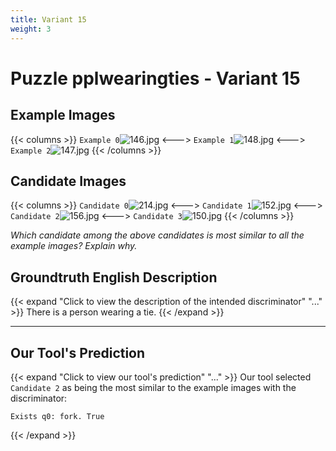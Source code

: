 ```yaml
---
title: Variant 15
weight: 3
---
```


# Puzzle pplwearingties - Variant 15

## Example Images
{{< columns >}}
`Example 0`![146.jpg](/natscene-data/images/146.jpg)
<--->
`Example 1`![148.jpg](/natscene-data/images/148.jpg)
<--->
`Example 2`![147.jpg](/natscene-data/images/147.jpg)
{{< /columns >}}

## Candidate Images
{{< columns >}}
`Candidate 0`![214.jpg](/natscene-data/images/214.jpg)
<--->
`Candidate 1`![152.jpg](/natscene-data/images/152.jpg)
<--->
`Candidate 2`![156.jpg](/natscene-data/images/156.jpg)
<--->
`Candidate 3`![150.jpg](/natscene-data/images/150.jpg)
{{< /columns >}}

*Which candidate among the above candidates is most similar to all the example images? Explain why.*

## Groundtruth English Description

{{< expand "Click to view the description of the intended discriminator" "..." >}}
There is a person wearing a tie.
{{< /expand >}}

---



## Our Tool's Prediction

{{< expand "Click to view our tool's prediction" "..." >}}
Our tool selected `Candidate 2` as being the most similar to the example images with the discriminator:
```plaintext
Exists q0: fork. True
```
{{< /expand >}}

